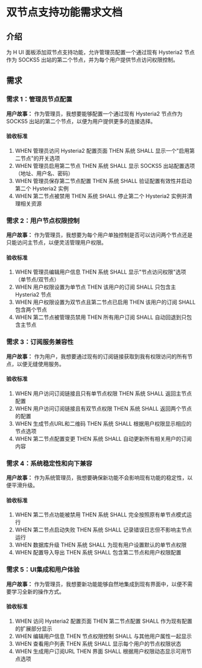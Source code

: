# 双节点支持功能需求文档

## 介绍

为 H UI 面板添加双节点支持功能，允许管理员配置一个通过现有 Hysteria2 节点作为 SOCKS5 出站的第二个节点，并为每个用户提供节点访问权限控制。

## 需求

### 需求 1：管理员节点配置

**用户故事：** 作为管理员，我想要能够配置一个通过现有 Hysteria2 节点作为 SOCKS5 出站的第二个节点，以便为用户提供更多的连接选择。

#### 验收标准

1. WHEN 管理员访问 Hysteria2 配置页面 THEN 系统 SHALL 显示一个"启用第二节点"的开关选项
2. WHEN 管理员启用第二节点 THEN 系统 SHALL 显示 SOCKS5 出站配置选项（地址、用户名、密码）
3. WHEN 管理员保存第二节点配置 THEN 系统 SHALL 验证配置有效性并启动第二个 Hysteria2 实例
4. WHEN 第二节点被禁用 THEN 系统 SHALL 停止第二个 Hysteria2 实例并清理相关资源

### 需求 2：用户节点权限控制

**用户故事：** 作为管理员，我想要为每个用户单独控制是否可以访问两个节点还是只能访问主节点，以便灵活管理用户权限。

#### 验收标准

1. WHEN 管理员编辑用户信息 THEN 系统 SHALL 显示"节点访问权限"选项（单节点/双节点）
2. WHEN 用户权限设置为单节点 THEN 该用户的订阅 SHALL 只包含主 Hysteria2 节点
3. WHEN 用户权限设置为双节点且第二节点已启用 THEN 该用户的订阅 SHALL 包含两个节点
4. WHEN 第二节点被管理员禁用 THEN 所有用户订阅 SHALL 自动回退到只包含主节点

### 需求 3：订阅服务兼容性

**用户故事：** 作为用户，我想要通过现有的订阅链接获取到我有权限访问的所有节点，以便无缝使用服务。

#### 验收标准

1. WHEN 用户访问订阅链接且只有单节点权限 THEN 系统 SHALL 返回主节点配置
2. WHEN 用户访问订阅链接且有双节点权限 THEN 系统 SHALL 返回两个节点的配置
3. WHEN 生成节点URL和二维码 THEN 系统 SHALL 根据用户权限显示相应的节点选项
4. WHEN 第二节点配置变更 THEN 系统 SHALL 自动更新所有相关用户的订阅内容

### 需求 4：系统稳定性和向下兼容

**用户故事：** 作为系统管理员，我想要确保新功能不会影响现有功能的稳定性，以便平滑升级。

#### 验收标准

1. WHEN 第二节点功能被禁用 THEN 系统 SHALL 完全按照原有单节点模式运行
2. WHEN 第二节点启动失败 THEN 系统 SHALL 记录错误日志但不影响主节点运行
3. WHEN 数据库升级 THEN 系统 SHALL 为现有用户设置默认的单节点权限
4. WHEN 配置导入导出 THEN 系统 SHALL 包含第二节点和用户权限配置

### 需求 5：UI集成和用户体验

**用户故事：** 作为管理员，我想要新功能能够自然地集成到现有界面中，以便不需要学习全新的操作方式。

#### 验收标准

1. WHEN 访问 Hysteria2 配置页面 THEN 第二节点配置 SHALL 作为现有配置的扩展部分显示
2. WHEN 编辑用户信息 THEN 节点权限控制 SHALL 与其他用户属性一起显示
3. WHEN 查看用户列表 THEN 系统 SHALL 显示每个用户的节点权限状态
4. WHEN 生成用户订阅URL THEN 界面 SHALL 根据用户权限动态显示可用节点选项